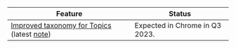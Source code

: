 <table class="with-heading-tint with-borders width-full">
  <thead>
    <tr>
      <th>Feature</th>
      <th>Status</th>
    </tr>
  </thead>
  <tbody>
    <tr>
      <td><a href="https://github.com/patcg-individual-drafts/topics/blob/main/taxonomy_v2.md">Improved taxonomy for Topics</a> (latest <a href="https://groups.google.com/a/chromium.org/g/topics-api-announce/c/iNYk69wKnJs/m/yrVCBHvXAQAJ">note</a>)</td>
      <td>Expected in Chrome in Q3 2023.</td>
    </tr>
  </tbody>
</table>
